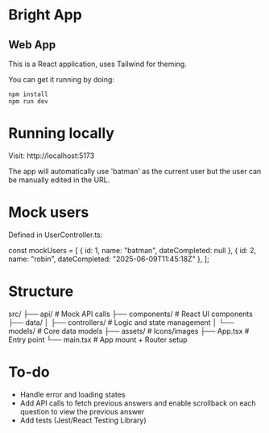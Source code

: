 # Bright App

## Web App

This is a React application, uses Tailwind for theming.

You can get it running by doing:

```
npm install
npm run dev
```

# Running locally

Visit: http://localhost:5173

The app will automatically use 'batman' as the current user but the user can be manually edited in the URL.

# Mock users

Defined in UserController.ts:

const mockUsers = [
{ id: 1, name: "batman", dateCompleted: null },
{ id: 2, name: "robin", dateCompleted: "2025-06-09T11:45:18Z" },
];

# Structure

src/
├── api/ # Mock API calls
├── components/ # React UI components
├── data/
│ ├── controllers/ # Logic and state management
│ └── models/ # Core data models
├── assets/ # Icons/images
├── App.tsx # Entry point
└── main.tsx # App mount + Router setup

# To-do

- Handle error and loading states
- Add API calls to fetch previous answers and enable scrollback on each question to view the previous answer
- Add tests (Jest/React Testing Library)
